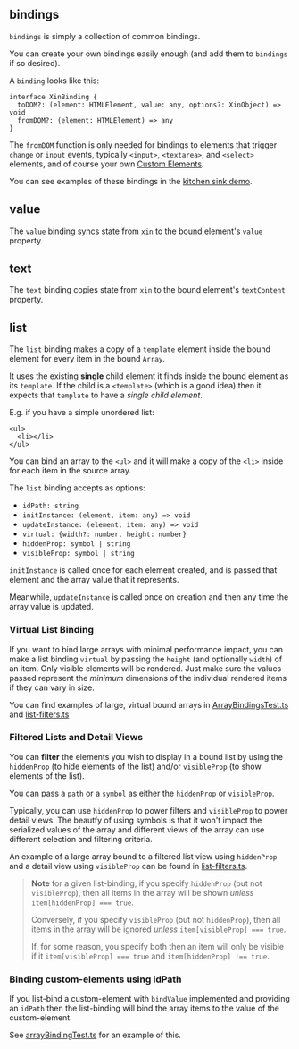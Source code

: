 ## bindings

`bindings` is simply a collection of common bindings.

You can create your own bindings easily enough (and add them to `bindings` if so desired).

A `binding` looks like this:

    interface XinBinding {
      toDOM?: (element: HTMLElement, value: any, options?: XinObject) => void
      fromDOM?: (element: HTMLElement) => any
    }

The `fromDOM` function is only needed for bindings to elements that trigger `change` or `input`
events, typically `<input>`, `<textarea>`, and `<select>` elements, and of course your
own [Custom Elements](web-components.md).

You can see examples of these bindings in the [kitchen sink demo](../demo/components/kitchen-sink.ts).

## value

The `value` binding syncs state from `xin` to the bound element's `value` property.

## text

The `text` binding copies state from `xin` to the bound element's `textContent` property.

## list

The `list` binding makes a copy of a `template` element inside the bound element
for every item in the bound `Array`.

It uses the existing **single** child element it finds inside the bound element
as its `template`. If the child is a `<template>` (which is a good idea) then it
expects that `template` to have a *single child element*.

E.g. if you have a simple unordered list:

    <ul>
      <li></li>
    </ul>

You can bind an array to the `<ul>` and it will make a copy of the `<li>` inside
for each item in the source array.

The `list` binding accepts as options:
- `idPath: string`
- `initInstance: (element, item: any) => void`
- `updateInstance: (element, item: any) => void` 
- `virtual: {width?: number, height: number}`
- `hiddenProp: symbol | string`
- `visibleProp: symbol | string`

`initInstance` is called once for each element created, and is passed
that element and the array value that it represents.

Meanwhile, `updateInstance` is called once on creation and then any time the 
array value is updated.

### Virtual List Binding

If you want to bind large arrays with minimal performance impact, you can make a list
binding `virtual` by passing the `height` (and optionally `width`) of an item.
Only visible elements will be rendered. Just make sure the values passed represent
the *minimum* dimensions of the individual rendered items if they can vary in size.

You can find examples of large, virtual bound arrays in [ArrayBindingsTest.ts](../demo/ArrayBindingTest.ts)
and [list-filters.ts](../demo/components/list-filters.ts)

### Filtered Lists and Detail Views

You can **filter** the elements you wish to display in a bound list by using the
`hiddenProp` (to hide elements of the list) and/or `visibleProp` (to show elements
of the list).

You can pass a `path` or a `symbol` as either the `hiddenProp` or `visibleProp`.

Typically, you can use `hiddenProp` to power filters and `visibleProp` to power
detail views. The beautfy of using symbols is that it won't impact the serialized
values of the array and different views of the array can use different selection
and filtering criteria.

An example of a large array bound to a filtered list view using `hiddenProp`
and a detail view using `visibleProp` can be found in [list-filters.ts](../demo/components/list-filters.ts).

> **Note** for a given list-binding, if you specify `hiddenProp` (but not `visibleProp`),
> then all items in the array will be shown *unless* `item[hiddenProp] === true`.
>
> Conversely, if you specify `visibleProp` (but not `hiddenProp`), then all items
> in the array will be ignored *unless* `item[visibleProp] === true`.
>
> If, for some reason, you specify both then an item will only be visible if
> it `item[visibleProp] === true` and `item[hiddenProp] !== true`.

### Binding custom-elements using idPath

If you list-bind a custom-element with `bindValue` implemented and providing an
`idPath` then the list-binding will bind the array items to the value of the 
custom-element.

See [arrayBindingTest.ts](../demo/ArrayBindingTest.ts) for an example of this.